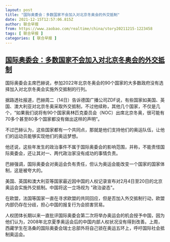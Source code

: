 ```yaml
---
layout: post
title: "国际奥委会：多数国家不会加入对北京冬奥会的外交抵制"
date: 2021-12-15T12:57:06.815Z
author: 联合早报
from: https://www.zaobao.com/realtime/china/story20211215-1223458
tags: [ 联合早报 ]
categories: [ 联合早报 ]
---
```

<!--1639592400000-->
[国际奥委会：多数国家不会加入对北京冬奥会的外交抵制](https://www.zaobao.com/realtime/china/story20211215-1223458)
------

<div>
<p>国际奥委会主席巴赫说，参加2022年北京冬奥会的90个国家的大多数政府没有选择加入对北京冬奥会实施外交抵制的行列。</p><p>据路透社报道，巴赫周二（14日）告诉德国广播公司ZDF说，有些国家如美国、英国、澳大利亚对北京冬奥采取外交抵制，不过他续称，其他几个国家，不仅是几个，“如果我们说将有90个国家奥林匹克委员会（NOC）出席北京冬奥，很可能有70多个甚至80多个国家都没有做出这样的声明”。</p><p>不过巴赫认为，这些国家都有一个共同点，那就是他们支持他们的奥运队伍，让他们的运动员能够实现他们的奥运梦想。</p><section id="imu"><div id="dfp-ad-imu1">        </div></section><p>他还说，这些年发生的政治事件不属于国际奥委会的影响范围，并称，不能责怪国际奥委会，还让其对一、两代政治家没有成功的事情负责。</p><p>巴赫强调，国际奥委会对奥运会负有责任，但认为奥运会能改变一个国家的国家体制，这是被夸大的。</p><p>美国、英国和澳大利亚等国家最近因中国的人权记录宣布对2月4日至20日的北京奥运会实施外交抵制。中国将这一立场视为 "政治姿态"。</p><div id="innity-in-post"></div><div id="dfp-ad-midarticlespecial">        </div><p>在欧盟，法国等国家一直在寻求欧盟的共同回应，但是否加入外交抵制行动，欧盟内部仍存在分歧，担心中国的报复行为会损害贸易。</p><p>人权团体长期以来一直批评国际奥委会第二次将举办奥运会的机会授予中国，因为他们认为，2008年北京夏季奥运会后的中国内部人权状况没有得到改善。上周，西藏学生在洛桑的国际奥委会瑞士总部外将自己锁在奥运五环上，呼吁国际社会抵制奥运会。</p>      <div class="cx_paywall_placeholder" id="sph_cdp_40"></div>
</div>
